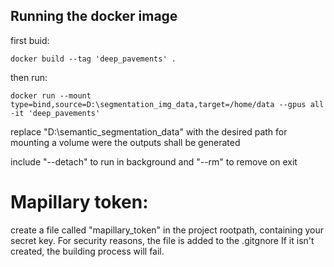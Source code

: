## Running the docker image

first buid:

    docker build --tag 'deep_pavements' .

then run:

    docker run --mount type=bind,source=D:\segmentation_img_data,target=/home/data --gpus all -it 'deep_pavements' 

replace "D:\semantic_segmentation_data" with the desired path for mounting a volume were the outputs shall be generated

include "--detach" to run in background and "--rm" to remove on exit

# Mapillary token:

create a file called "mapillary_token" in the project rootpath, containing your secret key.
For security reasons, the file is added to the .gitgnore
If it isn't created, the building process will fail. 